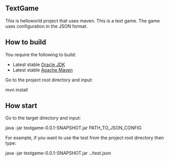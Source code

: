 ## TextGame

This is helloworld project that uses maven.
This is a text game. The game uses configuration in the JSON format.
 
## How to build

You require the following to build:
* Latest stable [Oracle JDK](http://www.oracle.com/technetwork/java/)
* Latest stable [Apache Maven](http://maven.apache.org/)

Go to the project root directory and input:

mvn install

## How start

Go to the target directory and input:

java -jar textgame-0.0.1-SNAPSHOT.jar PATH_TO_JSON_CONFIG

For example, if you want to use the test from the project root directory then type:
 
java -jar textgame-0.0.1-SNAPSHOT.jar ../test.json      

